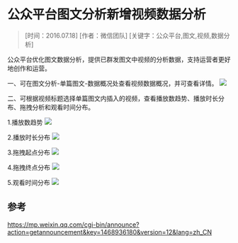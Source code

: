 # 公众平台图文分析新增视频数据分析

> [时间：2016.07.18] [作者：微信团队] [关键字：公众平台,图文,视频,数据分析]

公众平台优化图文数据分析，提供已群发图文中视频的分析数据，支持运营者更好地创作和运营。


一、可在图文分析-单篇图文-数据概况处查看视频数据概况，并可查看详情。
 ![](http://mmbiz.qpic.cn/mmbiz/PiajxSqBRaEIQxibpLbyuSK0DjRKiaCybZCBel4LJ7FY6C6XTTuibgxLiaeH1IhdsSficnM1ibY6UqtTFqFETpVMnFibgw/0?wx_fmt=png)



二、可根据视频标题选择单篇图文内插入的视频，查看播放数趋势、播放时长分布、拖拽分析和观看时间分布。

1.播放数趋势
![](http://mmbiz.qpic.cn/mmbiz/PiajxSqBRaEIQxibpLbyuSK0DjRKiaCybZCfeWNMuVicjUPTpSzlNUXlmTcVWicGgMgqtvcR1RX9xgOib4ojUcVaYkEw/0?wx_fmt=png)

 
2.播放时长分布
![](http://mmbiz.qpic.cn/mmbiz/PiajxSqBRaEIQxibpLbyuSK0DjRKiaCybZCQUwic7mDuGs2BC7yACG76aluoLk0yeljXGFTj4mEHGBg5wWXvpUIDWA/0?wx_fmt=png)

 
3.拖拽起点分布
![](http://mmbiz.qpic.cn/mmbiz/PiajxSqBRaEIQxibpLbyuSK0DjRKiaCybZCrfeZia5XHey2XPVEkDiaQYLH7E3r3QZiadnvk0oHmuwhtUs81xveaibZnA/0?wx_fmt=png)

4.拖拽终点分布
![](http://mmbiz.qpic.cn/mmbiz/PiajxSqBRaEIQxibpLbyuSK0DjRKiaCybZCxABsGUOiaRDCUdmwch9LnmZPT4FHPv8TytpwCaWB9OskibL7f83tyFUA/0?wx_fmt=png)

5.观看时间分布
![](http://mmbiz.qpic.cn/mmbiz/PiajxSqBRaEIQxibpLbyuSK0DjRKiaCybZC9M4NMLc0uABV02dIaqYSiaMQFY7icXqFISQzdhZJT62063zVAliaR0tcQ/0?wx_fmt=png)


## 参考
https://mp.weixin.qq.com/cgi-bin/announce?action=getannouncement&key=1468936180&version=12&lang=zh_CN